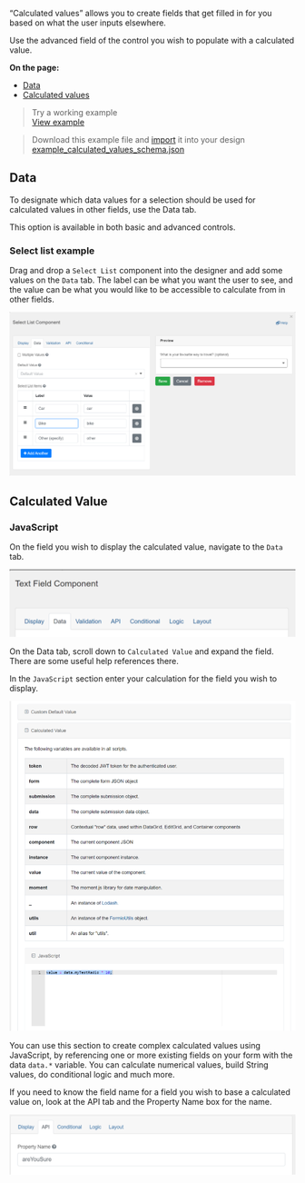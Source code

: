 “Calculated values” allows you to create fields that get filled in for you based on what the user inputs elsewhere.

Use the advanced field of the control you wish to populate with a calculated value.

**On the page:**
* [Data](#data)
* [Calculated values](#Calculated-values) 

> Try a working example<br>
> [View example](https://chefs.nrs.gov.bc.ca/app/form/submit?f=858a4aba-7e7b-4019-80c1-78a414ee5129)

> Download this example file and [import](Import-Export) it into your design<br>
> [example_calculated_values_schema.json](examples/example_calculated_values_schema.json)

## Data

To designate which data values for a selection should be used for calculated values in other fields, use the Data tab.

This option is available in both basic and advanced controls.

### Select list example
Drag and drop a `Select List` component into the designer and add some values on the `Data` tab. The label can be what you want the user to see, and the value can be what you would like to be accessible to calculate from in other fields.

![](images/conditional_select_list.png) 

## Calculated Value

### JavaScript
On the field you wish to display the calculated value, navigate to the `Data` tab.

![](images/data_tab.png) 

On the Data tab, scroll down to `Calculated Value` and expand the field. There are some useful help references there.

In the `JavaScript` section enter your calculation for the field you wish to display.

![value = data.myTestRadio * 10;](images/calculated_js.png)

You can use this section to create complex calculated values using JavaScript, by referencing one or more existing fields on your form with the data `data.*` variable. You can calculate numerical values, build String values, do conditional logic and much more.

If you need to know the field name for a field you wish to base a calculated value on, look at the API tab and the Property Name box for the name.

![](images/conditional_property_name.png)
